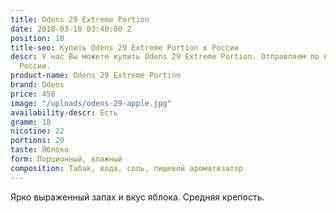 ```yaml
---
title: Odens 29 Extreme Portion
date: 2018-03-10 03:40:00 Z
position: 18
title-seo: Купить Odens 29 Extreme Portion в России
descr: У нас Вы можете купить Odens 29 Extreme Portion. Отправляем по всей территории
  России.
product-name: Odens 29 Extreme Portion
brand: Odens
price: 450
image: "/uploads/odens-29-apple.jpg"
availability-descr: Есть
gramm: 18
nicotine: 22
portions: 20
taste: Яблоко
form: Порционный, влажный
composition: Табак, вода, соль, пищевой ароматизатор
---
```


Ярко выраженный запах и вкус яблока. Средняя крепость. 